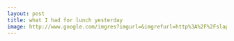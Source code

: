```yaml
---
layout: post
title: what I had for lunch yesterday
image: http://www.google.com/imgres?imgurl=&imgrefurl=http%3A%2F%2Fslappedham.com%2Fsilly-sandwiches-world%2Fsubway-sandwich%2F&h=0&w=0&tbnid=HKkpjshRJm7aGM&zoom=1&tbnh=180&tbnw=281&docid=qUTB8hjCNghHfM&tbm=isch&ei=IblSVKLdO4XTaLiggZAI&ved=0CAQQsCUoAA
---
```

